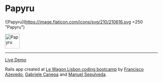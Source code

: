 # Papyru

![Papyru](https://image.flaticon.com/icons/svg/210/210616.svg =250 "Papyru")

<a href="https://www.papyru.online"><img src="https://image.flaticon.com/icons/svg/210/210616.svg" align="center" height="48" alt="Papyru" title="Papyru"/></a>

---

[Live Demo](https://www.papyru.online)

Rails app created at [Le Wagon Lisbon coding bootcamp](https://www.lewagon.com/lisbon) by [Francisco Azevedo](https://github.com/franciscoovazevedo), [Gabriele Canepa](https://github.com/gabrielecanepa) and [Manuel Sepulveda](https://github.com/ManuelSep).
